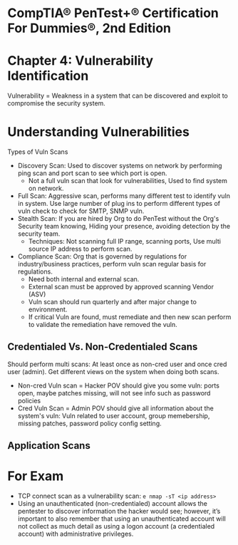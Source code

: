 # CompTIA® PenTest+® Certification For Dummies®, 2nd Edition

# Chapter 4: Vulnerability Identification

Vulnerability = Weakness in a system that can be discovered and exploit to compromise the security system.

# Understanding Vulnerabilities 

Types of Vuln Scans

- Discovery Scan: Used to discover systems on network by performing ping scan and port scan to see which port is open.
  - Not a full vuln scan that look for vulnerabilities, Used to find system on network.
- Full Scan: Aggressive scan, performs many different test to identify vuln in system. Use large number of plug ins to perform different types of vuln check to check for SMTP, SNMP vuln.
- Stealth Scan: If you are hired by Org to do PenTest without the Org's Security team knowing, Hiding your presence, avoiding detection by the security team.
  - Techniques: Not scanning full IP range, scanning ports, Use multi source IP address to perform scan.
- Compliance Scan: Org that is governed by regulations for industry/business practices, perform vuln scan regular basis for regulations.
  - Need both internal and external scan.
  - External scan must be approved by approved scanning Vendor (ASV)
  - Vuln scan should run quarterly and after major change to environment.
  - If critical Vuln are found, must remediate and then new scan perform to validate the remediation have removed the vuln.

## Credentialed Vs. Non-Credentialed Scans

Should perform multi scans: At least once as non-cred user and once cred user (admin). Get different views on the system when doing both scans.

- Non-cred Vuln scan = Hacker POV should give you some vuln: ports open, maybe patches missing, will not see info such as password policies
- Cred Vuln Scan = Admin POV should give all information about the system's vuln: Vuln related to user account, group memebership, missing patches, password policy config setting.

## Application Scans



#

# For Exam

- TCP connect scan as a vulnerability scan: `e nmap -sT <ip address>`
- Using an unauthenticated (non-credentialed) account allows the pentester to discover information the hacker would see; however, it’s important to also remember that using an unauthenticated account will not collect as much detail as using a logon account (a credentialed account) with administrative privileges.
